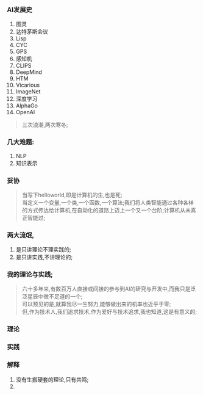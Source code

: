 ### AI发展史

1. 图灵
1. 达特茅斯会议
2. Lisp
3. CYC
4. GPS
5. 感知机
6. CLIPS
7. DeepMind
8. HTM
9. Vicarious
10. ImageNet
11. 深度学习
12. AlphaGo
13. OpenAI

> 三次浪潮,两次寒冬;


### 几大难题:

1. NLP
2. 知识表示

### 妥协

> 当写下helloworld,即是计算机的生,也是死;  
> 当定义一个变量,一个类,一个函数,一个算法;我们将人类智能通过各种各样的方式传达给计算机,在自动化的道路上迈上一个又一个台阶;计算机从未真正智能过;


### 两大流氓,
1. 是只讲理论不理实践的;
2. 是只讲实践,不讲理论的;


### 我的理论与实践;

> 六十多年来,有数百万人直接或间接的参与到AI的研究与开发中,而我只是泛泛星辰中微不足道的一个;  
> 可以预见的是,就算我尽一生努力,能够做出来的机率也近乎于零;  
> 但,作为技术人,我们追求技术,作为爱好与技术追求,我也知道,这是有意义的;  


### 理论


### 实践


### 解释

1. 没有生搬硬套的理论,只有共鸣;
2. 
